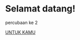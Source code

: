 
<html>
<head>
    <title>Laman Utama</title>
</head>
<body>
    <h1>Selamat datang!</h1>
    <p>percubaan ke 2</p>
    <a href="~1955.jpg">UNTUK KAMU</a>
</body>
</html>


